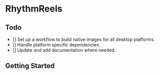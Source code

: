 # RhythmReels



## Todo

- [] Set up a workflow to build native images for all desktop platforms.
- [] Handle platform specific dependencies.
- [] Update and add documentation where needed.

## Getting Started
